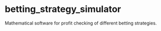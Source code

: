 # betting_strategy_simulator
Mathematical software for profit checking of different betting strategies.

